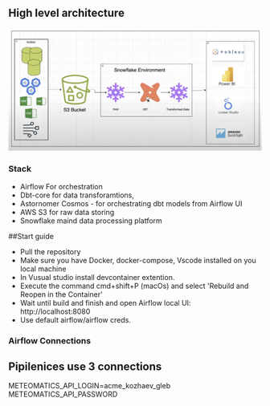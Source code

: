 ## High level architecture

![alt text](<Screenshot 2025-03-31 at 10.57.00.png>)


### Stack
- Airflow For orchestration
- Dbt-core for data transforamtions,
- Astornomer Cosmos - for orchestrating dbt models from Airflow UI
- AWS S3 for raw data storing
- Snowflake maind data processing platform


##Start guide
- Pull the repository
- Make sure you have Docker, docker-compose, Vscode installed on you local machine
- In Vusual studio install devcontainer extention.
- Execute the command cmd+shift+P (macOs) and select 'Rebuild and Reopen in the Container'
- Wait until build and finish and open Airflow local UI: http://localhost:8080
- Use default airflow/airflow creds.


### Airflow Connections

Pipilenices use 3 connections
- 

METEOMATICS_API_LOGIN=acme_kozhaev_gleb
METEOMATICS_API_PASSWORD